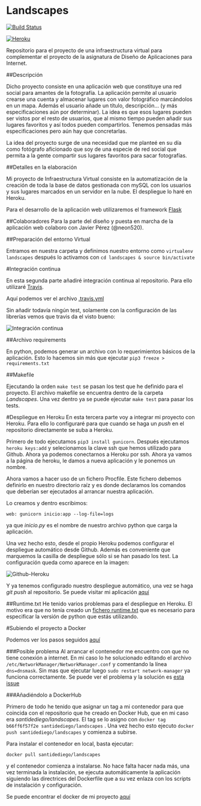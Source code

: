 
# Landscapes
[![Build Status](https://travis-ci.org/santidediego/Landscapes.svg?branch=master)](https://travis-ci.org/santidediego/Landscapes)

[![Heroku](https://www.herokucdn.com/deploy/button.png)](https://landscapes93.herokuapp.com)

Repositorio para el proyecto de una infraestructura virtual para complementar el proyecto de la asignatura de Diseño de Aplicaciones para Internet.


##Descripción

Dicho proyecto consiste en una aplicación web que constituye una red social para amantes de la fotografía. La aplicación permite al usuario crearse una cuenta y almacenar lugares con valor fotográfico marcándolos en un mapa. Además el usuario añade un título, descripción... (y más especificaciones aún por determinar). La idea es que esos lugares pueden ser vistos por el resto de usuarios, que al mismo tiempo pueden añadir sus lugares favoritos y así todos pueden compartirlos. Tenemos pensadas más especificaciones pero aún hay que concretarlas.

La idea del proyecto surge de una necesidad que me planteé en su día como fotógrafo aficionado que soy de una especie de red social que permita a la gente compartir sus lugares favoritos para sacar fotografías.

##Detalles en la elaboración

Mi proyecto de Infraestructura Virtual consiste en la automatización de la creación de toda la base de datos gestionada con mySQL con los usuarios y sus lugares marcados en un servidor en la nube. El despliegue lo haré en Heroku.

Para el desarrollo de la aplicación web utilizaremos el framework [Flask](http://flask.pocoo.org)

##Colaboradores
Para la parte del diseño y puesta en marcha de la aplicación web colaboro con Javier Pérez (@neon520).

##Preparación del entorno Virtual

Entramos en nuestra carpeta y definimos nuestro entorno como `virtualenv landscapes` después lo activamos con `cd landscapes & source bin/activate`

#Integración continua

En esta segunda parte añadiré integración continua al repositorio. Para ello utilizaré [Travis](https://travis-ci.org).

Aquí podemos ver el archivo [.travis.yml](https://github.com/santidediego/Landscapes/blob/master/.travis.yml)

Sin añadir todavía ningún test, solamente con la configuración de las librerías vemos que travis da el visto bueno:

![Integración continua](http://i864.photobucket.com/albums/ab201/Santiago_de_Diego/Integracion%20continua%20flask_zps3r8smu6w.png)

##Archivo requirements

En python, podemos generar un archivo con lo requerimientos básicos de la aplicación. Esto lo hacemos sin más que ejecutar `pip3 freeze > requirements.txt`

##Makefile

Ejecutando la orden `make test` se pasan los test que he definido para el proyecto. El archivo makefile se encuentra dentro de la carpeta *Landscapes*. Una vez dentro ya se puede ejecutar `make test` para pasar los tests.

#Despliegue en Heroku
En esta tercera parte voy a integrar mi proyecto con Heroku. Para ello lo configuraré para que cuando se haga un *push* en el repositorio directamente se suba a Heroku.

Primero de todo ejecutamos `pip3 install gunicorn`.  Después ejecutamos `heroku keys:add` y selecionamos la clave ssh que hemos utilizado para Github. Ahora ya podemos conectarnos a Heroku por ssh. Ahora ya vamos a la página de heroku, le damos a nueva aplicación y le ponemos un nombre.


Ahora vamos a hacer uso de un fichero Procfile. Este fichero debemos definirlo en nuestro directorio raíz y es donde declaramos los comandos que deberían ser ejecutados al arrancar nuestra aplicación. 

Lo creamos y dentro escribimos:

```
web: gunicorn inicio:app --log-file=logs
```

ya que *inicio.py* es el nombre de nuestro archivo python que carga la aplicación.

Una vez hecho esto, desde el propio Heroku podemos configurar el despliegue automático desde Github. Además es conveniente que marquemos la casilla de despliegue sólo si se han pasado los test. La configuración queda como aparece en la imagen:

![Github-Heroku](http://i864.photobucket.com/albums/ab201/Santiago_de_Diego/Githu-Heroku_zpskiwpnetq.png)

Y ya tenemos configurado nuestro despliegue automático, una vez se haga *git push* al repositorio. Se puede visitar mi aplicación [aquí](https://landscapes93.herokuapp.com)

##Runtime.txt
He tenido varios problemas para el despliegue en Heroku. El motivo era que no tenía creado un [fichero runtime.txt](https://devcenter.heroku.com/articles/python-runtimes) que es necesario para especificar la versión de python que estás utilizando.

#Subiendo el proyecto a Docker

Podemos ver los pasos seguidos [aquí](https://github.com/santidediego/Landscapes/blob/master/PASOS.md)

###Posible problema
Al arrancar el contenedor me encuentro con que no tiene conexión a internet. En mi caso lo he solucionado editando el archivo `/etc/NetworkManager/NetworkManager.conf` y comentando la línea `dns=dnsmask`. Sin mas que ejecutar luego `sudo restart network-manager` ya funciona correctamente. Se puede ver el problema y la solución es [esta issue](https://github.com/docker/docker/issues/1809)

###Añadiéndolo a DockerHub

Primero de todo he tenido que asignar un tag a mi contenedor para que coincida con el repositorio que he creado en Docker Hub, que en mi caso era *santidediego/landscapes*. El tag se lo asigno con `docker tag b66ff6f57f2e santidediego/landscapes` . Una vez hecho esto ejecuto `docker push santidediego/landscapes` y comienza a subirse.

Para instalar el contenedor en local, basta ejecutar:

`docker pull santidediego/landscapes`

y el contenedor comienza a instalarse. No hace falta hacer nada más, una vez terminada la instalación, se ejecuta automáticamente la aplicación siguiendo las directrices del Dockerfile que a su vez enlaza con los scripts de instalación y configuración.

Se puede encontrar el docker de mi proyecto [aquí](https://hub.docker.com/r/santidediego/landscapes/)
